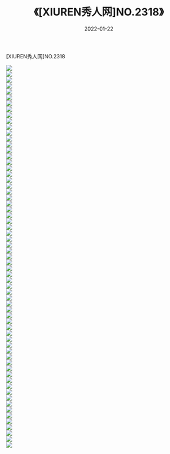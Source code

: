 ﻿---
layout: post
title:  《[XIUREN秀人网]NO.2318》
date:   2022-01-22
img: http://img.660000.xyz/Sharelink/秀人网/秀人网第03部分/[XIUREN秀人网]NO.2318/000.jpg
categories: [美女, 清纯, 唯美]
---

[XIUREN秀人网]NO.2318

 ![](http://img.660000.xyz/Sharelink/秀人网/秀人网第03部分/[XIUREN秀人网]NO.2318/001.jpg) <br>![](http://img.660000.xyz/Sharelink/秀人网/秀人网第03部分/[XIUREN秀人网]NO.2318/002.jpg) <br>![](http://img.660000.xyz/Sharelink/秀人网/秀人网第03部分/[XIUREN秀人网]NO.2318/003.jpg) <br>![](http://img.660000.xyz/Sharelink/秀人网/秀人网第03部分/[XIUREN秀人网]NO.2318/004.jpg) <br>![](http://img.660000.xyz/Sharelink/秀人网/秀人网第03部分/[XIUREN秀人网]NO.2318/005.jpg) <br>![](http://img.660000.xyz/Sharelink/秀人网/秀人网第03部分/[XIUREN秀人网]NO.2318/006.jpg) <br>![](http://img.660000.xyz/Sharelink/秀人网/秀人网第03部分/[XIUREN秀人网]NO.2318/007.jpg) <br>![](http://img.660000.xyz/Sharelink/秀人网/秀人网第03部分/[XIUREN秀人网]NO.2318/008.jpg) <br>![](http://img.660000.xyz/Sharelink/秀人网/秀人网第03部分/[XIUREN秀人网]NO.2318/009.jpg) <br>![](http://img.660000.xyz/Sharelink/秀人网/秀人网第03部分/[XIUREN秀人网]NO.2318/010.jpg) <br>![](http://img.660000.xyz/Sharelink/秀人网/秀人网第03部分/[XIUREN秀人网]NO.2318/011.jpg) <br>![](http://img.660000.xyz/Sharelink/秀人网/秀人网第03部分/[XIUREN秀人网]NO.2318/012.jpg) <br>![](http://img.660000.xyz/Sharelink/秀人网/秀人网第03部分/[XIUREN秀人网]NO.2318/013.jpg) <br>![](http://img.660000.xyz/Sharelink/秀人网/秀人网第03部分/[XIUREN秀人网]NO.2318/014.jpg) <br>![](http://img.660000.xyz/Sharelink/秀人网/秀人网第03部分/[XIUREN秀人网]NO.2318/015.jpg) <br>![](http://img.660000.xyz/Sharelink/秀人网/秀人网第03部分/[XIUREN秀人网]NO.2318/016.jpg) <br>![](http://img.660000.xyz/Sharelink/秀人网/秀人网第03部分/[XIUREN秀人网]NO.2318/017.jpg) <br>![](http://img.660000.xyz/Sharelink/秀人网/秀人网第03部分/[XIUREN秀人网]NO.2318/018.jpg) <br>![](http://img.660000.xyz/Sharelink/秀人网/秀人网第03部分/[XIUREN秀人网]NO.2318/019.jpg) <br>![](http://img.660000.xyz/Sharelink/秀人网/秀人网第03部分/[XIUREN秀人网]NO.2318/020.jpg) <br>![](http://img.660000.xyz/Sharelink/秀人网/秀人网第03部分/[XIUREN秀人网]NO.2318/021.jpg) <br>![](http://img.660000.xyz/Sharelink/秀人网/秀人网第03部分/[XIUREN秀人网]NO.2318/022.jpg) <br>![](http://img.660000.xyz/Sharelink/秀人网/秀人网第03部分/[XIUREN秀人网]NO.2318/023.jpg) <br>![](http://img.660000.xyz/Sharelink/秀人网/秀人网第03部分/[XIUREN秀人网]NO.2318/024.jpg) <br>![](http://img.660000.xyz/Sharelink/秀人网/秀人网第03部分/[XIUREN秀人网]NO.2318/025.jpg) <br>![](http://img.660000.xyz/Sharelink/秀人网/秀人网第03部分/[XIUREN秀人网]NO.2318/026.jpg) <br>![](http://img.660000.xyz/Sharelink/秀人网/秀人网第03部分/[XIUREN秀人网]NO.2318/027.jpg) <br>![](http://img.660000.xyz/Sharelink/秀人网/秀人网第03部分/[XIUREN秀人网]NO.2318/028.jpg) <br>![](http://img.660000.xyz/Sharelink/秀人网/秀人网第03部分/[XIUREN秀人网]NO.2318/029.jpg) <br>![](http://img.660000.xyz/Sharelink/秀人网/秀人网第03部分/[XIUREN秀人网]NO.2318/030.jpg) <br>![](http://img.660000.xyz/Sharelink/秀人网/秀人网第03部分/[XIUREN秀人网]NO.2318/031.jpg) <br>![](http://img.660000.xyz/Sharelink/秀人网/秀人网第03部分/[XIUREN秀人网]NO.2318/032.jpg) <br>![](http://img.660000.xyz/Sharelink/秀人网/秀人网第03部分/[XIUREN秀人网]NO.2318/033.jpg) <br>![](http://img.660000.xyz/Sharelink/秀人网/秀人网第03部分/[XIUREN秀人网]NO.2318/034.jpg) <br>![](http://img.660000.xyz/Sharelink/秀人网/秀人网第03部分/[XIUREN秀人网]NO.2318/035.jpg) <br>![](http://img.660000.xyz/Sharelink/秀人网/秀人网第03部分/[XIUREN秀人网]NO.2318/036.jpg) <br>![](http://img.660000.xyz/Sharelink/秀人网/秀人网第03部分/[XIUREN秀人网]NO.2318/037.jpg) <br>![](http://img.660000.xyz/Sharelink/秀人网/秀人网第03部分/[XIUREN秀人网]NO.2318/038.jpg) <br>![](http://img.660000.xyz/Sharelink/秀人网/秀人网第03部分/[XIUREN秀人网]NO.2318/039.jpg) <br>![](http://img.660000.xyz/Sharelink/秀人网/秀人网第03部分/[XIUREN秀人网]NO.2318/040.jpg) <br>![](http://img.660000.xyz/Sharelink/秀人网/秀人网第03部分/[XIUREN秀人网]NO.2318/041.jpg) <br>![](http://img.660000.xyz/Sharelink/秀人网/秀人网第03部分/[XIUREN秀人网]NO.2318/042.jpg) <br>![](http://img.660000.xyz/Sharelink/秀人网/秀人网第03部分/[XIUREN秀人网]NO.2318/043.jpg) <br>![](http://img.660000.xyz/Sharelink/秀人网/秀人网第03部分/[XIUREN秀人网]NO.2318/044.jpg) <br>![](http://img.660000.xyz/Sharelink/秀人网/秀人网第03部分/[XIUREN秀人网]NO.2318/045.jpg) <br>![](http://img.660000.xyz/Sharelink/秀人网/秀人网第03部分/[XIUREN秀人网]NO.2318/046.jpg) <br>![](http://img.660000.xyz/Sharelink/秀人网/秀人网第03部分/[XIUREN秀人网]NO.2318/047.jpg) <br>![](http://img.660000.xyz/Sharelink/秀人网/秀人网第03部分/[XIUREN秀人网]NO.2318/048.jpg) <br>![](http://img.660000.xyz/Sharelink/秀人网/秀人网第03部分/[XIUREN秀人网]NO.2318/049.jpg) <br>![](http://img.660000.xyz/Sharelink/秀人网/秀人网第03部分/[XIUREN秀人网]NO.2318/050.jpg) <br>![](http://img.660000.xyz/Sharelink/秀人网/秀人网第03部分/[XIUREN秀人网]NO.2318/051.jpg) <br>![](http://img.660000.xyz/Sharelink/秀人网/秀人网第03部分/[XIUREN秀人网]NO.2318/052.jpg) <br>![](http://img.660000.xyz/Sharelink/秀人网/秀人网第03部分/[XIUREN秀人网]NO.2318/053.jpg) <br>![](http://img.660000.xyz/Sharelink/秀人网/秀人网第03部分/[XIUREN秀人网]NO.2318/054.jpg) <br>![](http://img.660000.xyz/Sharelink/秀人网/秀人网第03部分/[XIUREN秀人网]NO.2318/055.jpg) <br>![](http://img.660000.xyz/Sharelink/秀人网/秀人网第03部分/[XIUREN秀人网]NO.2318/056.jpg) <br>![](http://img.660000.xyz/Sharelink/秀人网/秀人网第03部分/[XIUREN秀人网]NO.2318/057.jpg) <br>![](http://img.660000.xyz/Sharelink/秀人网/秀人网第03部分/[XIUREN秀人网]NO.2318/058.jpg) <br>![](http://img.660000.xyz/Sharelink/秀人网/秀人网第03部分/[XIUREN秀人网]NO.2318/059.jpg) <br>![](http://img.660000.xyz/Sharelink/秀人网/秀人网第03部分/[XIUREN秀人网]NO.2318/060.jpg) <br>![](http://img.660000.xyz/Sharelink/秀人网/秀人网第03部分/[XIUREN秀人网]NO.2318/061.jpg) <br>![](http://img.660000.xyz/Sharelink/秀人网/秀人网第03部分/[XIUREN秀人网]NO.2318/062.jpg) <br>![](http://img.660000.xyz/Sharelink/秀人网/秀人网第03部分/[XIUREN秀人网]NO.2318/063.jpg) <br>![](http://img.660000.xyz/Sharelink/秀人网/秀人网第03部分/[XIUREN秀人网]NO.2318/064.jpg) <br>![](http://img.660000.xyz/Sharelink/秀人网/秀人网第03部分/[XIUREN秀人网]NO.2318/065.jpg) <br>
